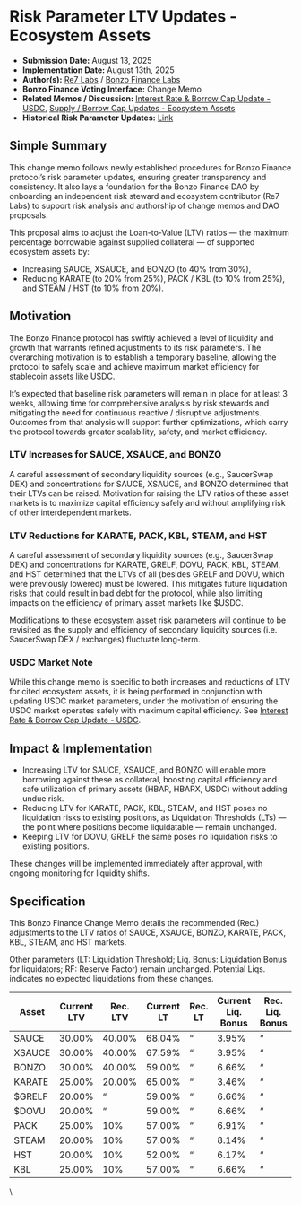 # Risk Parameter LTV Updates - Ecosystem Assets

* **Submission Date:** August 13, 2025
* **Implementation Date:** August 13th, 2025
* **Author(s):** [Re7 Labs](https://www.re7labs.xyz/) / [Bonzo Finance Labs](https://bonzo.finance)
* **Bonzo Finance Voting Interface:** Change Memo
* **Related Memos / Discussion:** [Interest Rate & Borrow Cap Update - USDC](interest-rate-and-borrow-cap-update-usdc.md), [Supply / Borrow Cap Updates - Ecosystem Assets](supply-borrow-cap-updates-ecosystem-assets.md)
* **Historical Risk Parameter Updates:** [Link](https://docs.bonzo.finance/bonzo-risk-framework/asset-risk/risk-parameters-per-asset)

## Simple Summary

This change memo follows newly established procedures for Bonzo Finance protocol’s risk parameter updates, ensuring greater transparency and consistency. It also lays a foundation for the Bonzo Finance DAO by onboarding an independent risk steward and ecosystem contributor (Re7 Labs) to support risk analysis and authorship of change memos and DAO proposals.

This proposal aims to adjust the Loan-to-Value (LTV) ratios — the maximum percentage borrowable against supplied collateral — of supported ecosystem assets by:

* Increasing SAUCE, XSAUCE, and BONZO (to 40% from 30%),
* Reducing KARATE (to 20% from 25%), PACK / KBL (to 10% from 25%), and STEAM / HST (to 10% from 20%).

## Motivation

The Bonzo Finance protocol has swiftly achieved a level of liquidity and growth that warrants refined adjustments to its risk parameters. The overarching motivation is to establish a temporary baseline, allowing the protocol to safely scale and achieve maximum market efficiency for stablecoin assets like USDC.

It’s expected that baseline risk parameters will remain in place for at least 3 weeks, allowing time for comprehensive analysis by risk stewards and mitigating the need for continuous reactive / disruptive adjustments. Outcomes from that analysis will support further optimizations, which carry the protocol towards greater scalability, safety, and market efficiency.

### LTV Increases for SAUCE, XSAUCE, and BONZO

A careful assessment of secondary liquidity sources (e.g., SaucerSwap DEX) and concentrations for SAUCE, XSAUCE, and BONZO determined that their LTVs can be raised. Motivation for raising the LTV ratios of these asset markets is to maximize capital efficiency safely and without amplifying risk of other interdependent markets.

### LTV Reductions for KARATE, PACK, KBL, STEAM, and HST

A careful assessment of secondary liquidity sources (e.g., SaucerSwap DEX) and concentrations for KARATE, GRELF, DOVU, PACK, KBL, STEAM, and HST determined that the LTVs of all (besides GRELF and DOVU, which were previously lowered) must be lowered. This mitigates future liquidation risks that could result in bad debt for the protocol, while also limiting impacts on the efficiency of primary asset markets like $USDC.

Modifications to these ecosystem asset risk parameters will continue to be revisited as the supply and efficiency of secondary liquidity sources (i.e. SaucerSwap DEX / exchanges) fluctuate long-term.

### USDC Market Note

While this change memo is specific to both increases and reductions of LTV for cited ecosystem assets, it is being performed in conjunction with updating USDC market parameters, under the motivation of ensuring the USDC market operates safely with maximum capital efficiency. See [Interest Rate & Borrow Cap Update - USDC](interest-rate-and-borrow-cap-update-usdc.md).

## Impact & Implementation

* Increasing LTV for SAUCE, XSAUCE, and BONZO will enable more borrowing against these as collateral, boosting capital efficiency and safe utilization of primary assets (HBAR, HBARX, USDC) without adding undue risk.
* Reducing LTV for KARATE, PACK, KBL, STEAM, and HST poses no liquidation risks to existing positions, as Liquidation Thresholds (LTs) — the point where positions become liquidatable — remain unchanged.
* Keeping LTV for DOVU, GRELF the same poses no liquidation risks to existing positions.

These changes will be implemented immediately after approval, with ongoing monitoring for liquidity shifts.

## Specification

This Bonzo Finance Change Memo details the recommended (Rec.) adjustments to the LTV ratios of SAUCE, XSAUCE, BONZO, KARATE, PACK, KBL, STEAM, and HST markets.

Other parameters (LT: Liquidation Threshold; Liq. Bonus: Liquidation Bonus for liquidators; RF: Reserve Factor) remain unchanged. Potential Liqs. indicates no expected liquidations from these changes.

<table data-header-hidden><thead><tr><th width="96.17578125">Asset</th><th width="130.65625">Current LTV</th><th width="108.171875">Rec. LTV</th><th width="120.3359375">Current LT</th><th width="96.46484375">Rec. LT</th><th width="168.83984375">Current Liq. Bonus</th><th width="149.73046875">Rec. Liq. Bonus</th><th width="119.49609375">Current RF</th><th width="99.91796875">Rec. RF</th><th>Potential Liqs.</th></tr></thead><tbody><tr><td>SAUCE</td><td>30.00%</td><td>40.00%</td><td>68.04%</td><td>“</td><td>3.95%</td><td>“</td><td>14.60%</td><td>“</td><td>$0</td></tr><tr><td>XSAUCE</td><td>30.00%</td><td>40.00%</td><td>67.59%</td><td>“</td><td>3.95%</td><td>“</td><td>10.94%</td><td>“</td><td>$0</td></tr><tr><td>BONZO</td><td>30.00%</td><td>40.00%</td><td>59.00%</td><td>“</td><td>6.66%</td><td>“</td><td>17.25%</td><td>“</td><td>$0</td></tr><tr><td>KARATE</td><td>25.00%</td><td>20.00%</td><td>65.00%</td><td>“</td><td>3.46%</td><td>“</td><td>19.60%</td><td>“</td><td>$0</td></tr><tr><td>$GRELF</td><td>20.00%</td><td>“</td><td>59.00%</td><td>“</td><td>6.66%</td><td>“</td><td>17.25%</td><td>“</td><td>$0</td></tr><tr><td>$DOVU</td><td>20.00%</td><td>“</td><td>59.00%</td><td>“</td><td>6.66%</td><td>“</td><td>17.25%</td><td>“</td><td>$0</td></tr><tr><td>PACK</td><td>25.00%</td><td>10%</td><td>57.00%</td><td>“</td><td>6.91%</td><td>“</td><td>12.97%</td><td>“</td><td>$0</td></tr><tr><td>STEAM</td><td>20.00%</td><td>10%</td><td>57.00%</td><td>“</td><td>8.14%</td><td>“</td><td>13.88%</td><td>“</td><td>$0</td></tr><tr><td>HST</td><td>20.00%</td><td>10%</td><td>52.00%</td><td>“</td><td>6.17%</td><td>“</td><td>15.22%</td><td>“</td><td>$0</td></tr><tr><td>KBL</td><td>25.00%</td><td>10%</td><td>57.00%</td><td>“</td><td>6.66%</td><td>“</td><td>17.25%</td><td>“</td><td>$0</td></tr></tbody></table>

\


